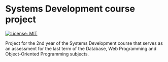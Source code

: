 # Systems Development course project
[![License: MIT](https://img.shields.io/badge/License-MIT-green.svg)](https://github.com/mgl-uhou/backend-clinica/LICENSE)


Project for the 2nd year of the Systems Development course that serves as an assessment for the last term of the Database, Web Programming and Object-Oriented Programming subjects.